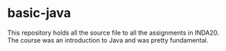 # basic-java

This repository holds all the source file to all the assignments in INDA20. The course was an introduction to Java and was pretty fundamental. 
